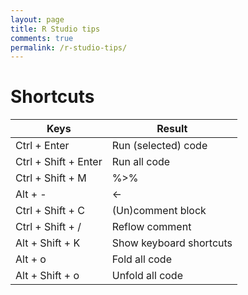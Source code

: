 ```yaml
---
layout: page
title: R Studio tips
comments: true
permalink: /r-studio-tips/
---
```

# Shortcuts

|Keys|Result|
|---|---|
|Ctrl + Enter| Run (selected) code|
|Ctrl + Shift + Enter|Run all code|
|Ctrl + Shift + M|%>%|
|Alt + -	|<-|
|Ctrl + Shift + C|(Un)comment block|
|Ctrl + Shift + /|Reflow comment|
|Alt + Shift + K|Show keyboard shortcuts|
|Alt + o|Fold all code|
|Alt + Shift + o|Unfold all code|
